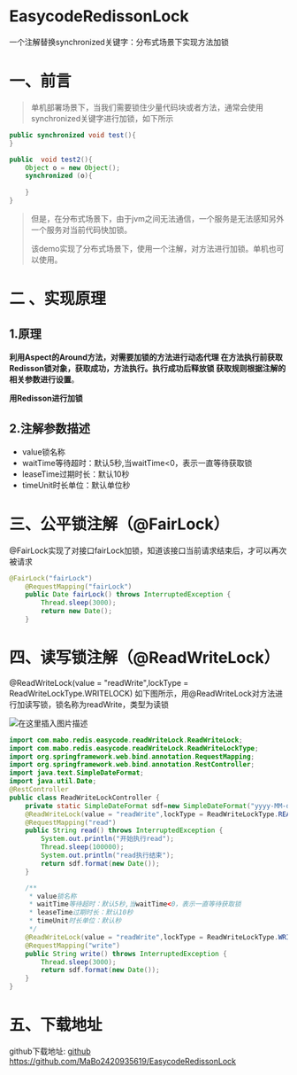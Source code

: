 # EasycodeRedissonLock
一个注解替换synchronized关键字：分布式场景下实现方法加锁


# 一、前言

> 单机部署场景下，当我们需要锁住少量代码块或者方法，通常会使用synchronized关键字进行加锁，如下所示

```java
public synchronized void test(){
}

public  void test2(){
    Object o = new Object();
    synchronized (o){
        
    }
}
```


> 但是，在分布式场景下，由于jvm之间无法通信，一个服务是无法感知另外一个服务对当前代码快加锁。
>
> 该demo实现了分布式场景下，使用一个注解，对方法进行加锁。单机也可以使用。

# 二 、实现原理
## 1.原理
**利用Aspect的Around方法，对需要加锁的方法进行动态代理
在方法执行前获取Redisson锁对象，获取成功，方法执行。执行成功后释放锁
获取规则根据注解的相关参数进行设置**。

**用Redisson进行加锁**
## 2.注解参数描述
- value锁名称
- waitTime等待超时：默认5秒,当waitTime<0，表示一直等待获取锁
- leaseTime过期时长：默认10秒
- timeUnit时长单位：默认单位秒


# 三、公平锁注解（@FairLock）
@FairLock实现了对接口fairLock加锁，知道该接口当前请求结束后，才可以再次被请求

```java
@FairLock("fairLock")
    @RequestMapping("fairLock")
    public Date fairLock() throws InterruptedException {
        Thread.sleep(3000);
        return new Date();
    }
```



# 四、读写锁注解（@ReadWriteLock）

@ReadWriteLock(value = "readWrite",lockType = ReadWriteLockType.WRITELOCK)
如下图所示，用@ReadWriteLock对方法进行加读写锁，锁名称为readWrite，类型为读锁

![在这里插入图片描述](https://img-blog.csdnimg.cn/5c38193a16ac42c78f27b0055eb5c4c2.jpeg)

```java
import com.mabo.redis.easycode.readWriteLock.ReadWriteLock;
import com.mabo.redis.easycode.readWriteLock.ReadWriteLockType;
import org.springframework.web.bind.annotation.RequestMapping;
import org.springframework.web.bind.annotation.RestController;
import java.text.SimpleDateFormat;
import java.util.Date;
@RestController
public class ReadWriteLockController {
    private static SimpleDateFormat sdf=new SimpleDateFormat("yyyy-MM-dd HH:mm:ss");
    @ReadWriteLock(value = "readWrite",lockType = ReadWriteLockType.READLOCK)
    @RequestMapping("read")
    public String read() throws InterruptedException {
        System.out.println("开始执行read");
        Thread.sleep(100000);
        System.out.println("read执行结束");
        return sdf.format(new Date());
    }

    /**
     * value锁名称
     * waitTime等待超时：默认5秒,当waitTime<0，表示一直等待获取锁
     * leaseTime过期时长：默认10秒
     * timeUnit时长单位：默认秒
     */
    @ReadWriteLock(value = "readWrite",lockType = ReadWriteLockType.WRITELOCK)
    @RequestMapping("write")
    public String write() throws InterruptedException {
        Thread.sleep(3000);
        return sdf.format(new Date());
    }
}
```


# 五、下载地址
github下载地址:  [github](https://github.com/MaBo2420935619/EasycodeRedissonLock)
https://github.com/MaBo2420935619/EasycodeRedissonLock
